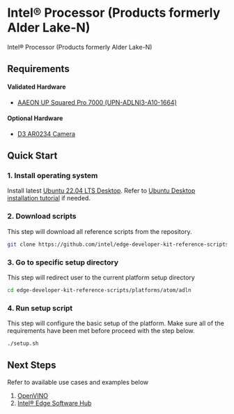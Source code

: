 # Intel® Processor (Products formerly Alder Lake-N)

Intel® Processor (Products formerly Alder Lake-N)

## Requirements

#### Validated Hardware
- [AAEON UP Squared Pro 7000 (UPN-ADLNI3-A10-1664)](https://www.aaeon.com/en/p/up-board-up-squared-pro-7000)

#### Optional Hardware
- [D3 AR0234 Camera](https://www.d3engineering.com/product/ar0234-medium-fov-samtec-mipi-unsealed/)

## Quick Start

### 1. Install operating system

Install latest [Ubuntu 22.04 LTS Desktop](https://releases.ubuntu.com/jammy/). Refer to [Ubuntu Desktop installation tutorial](https://ubuntu.com/tutorials/install-ubuntu-desktop) if needed.

### 2. Download scripts

This step will download all reference scripts from the repository.

```bash
git clone https://github.com/intel/edge-developer-kit-reference-scripts
```

### 3. Go to specific setup directory

This step will redirect user to the current platform setup directory

```bash
cd edge-developer-kit-reference-scripts/platforms/atom/adln
```

### 4. Run setup script

This step will configure the basic setup of the platform. Make sure all of the requirements have been met before proceed with the step below.

```bash
./setup.sh
```

## Next Steps

Refer to available use cases and examples below

1. [OpenVINO](https://docs.openvino.ai/)
2. [Intel® Edge Software Hub](https://www.intel.com/content/www/us/en/developer/topic-technology/edge-5g/edge-solutions/overview.html) 

